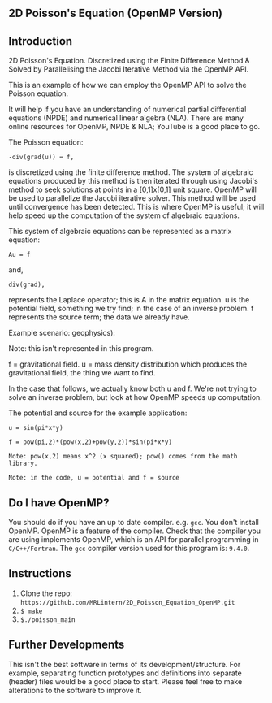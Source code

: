 ## 2D Poisson's Equation (OpenMP Version)

## Introduction
2D Poisson's Equation. Discretized using the Finite Difference Method &amp; Solved by Parallelising the Jacobi Iterative Method via the OpenMP API.

This is an example of how we can employ the OpenMP API to solve the Poisson equation.

It will help if you have an understanding of numerical partial differential equations (NPDE)
and numerical linear algebra (NLA).
There are many online resources for OpenMP, NPDE & NLA; YouTube is a good place to go.

The Poisson equation: 

	-div(grad(u)) = f, 

is discretized using the finite difference method.
The system of algebraic equations produced by this method is then iterated through 
using Jacobi's method to seek solutions at points in a [0,1]x[0,1] unit square.
OpenMP will be used to parallelize the Jacobi iterative solver.
This method will be used until convergence has been detected.
This is where OpenMP is useful; it will help speed up the computation of the 
system of algebraic equations.

This system of algebraic equations can be represented as a matrix equation:

	Au = f

and,

	div(grad),
	
represents the Laplace operator; this is A in the matrix equation.
u is the potential field, something we try find; in the case of an inverse problem.
f represents the source term; the data we already have.

Example scenario: geophysics):

Note: this isn't represented in this program.

f = gravitational field. 
u = mass density distribution which produces the gravitational field, the thing we want to find.

In the case that follows, we actually know both u and f.
We're not trying to solve an inverse problem, but look at how OpenMP speeds up computation.

The potential and source for the example application:

	u = sin(pi*x*y)
	
	f = pow(pi,2)*(pow(x,2)+pow(y,2))*sin(pi*x*y)
	
	Note: pow(x,2) means x^2 (x squared); pow() comes from the math library.

    Note: in the code, u = potential and f = source 
    

## Do I have OpenMP?
You should do if you have an up to date compiler. e.g. `gcc`.
You don't install OpenMP. OpenMP is a feature of the compiler. Check that the compiler you are using implements OpenMP, which is an API for parallel programming in `C/C++/Fortran`. 
The `gcc` compiler version used for this program is: `9.4.0`.

## Instructions
1. Clone the repo: `https://github.com/MRLintern/2D_Poisson_Equation_OpenMP.git`
2. `$ make`
3. `$./poisson_main`

## Further Developments
This isn't the best software in terms of its development/structure. For example, separating function prototypes and definitions into separate (header) files would be a good place to start. Please feel free to make alterations to the software to improve it.
